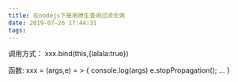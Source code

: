 ```yaml
---
title: 在nodejs下是用原生查询过滤无效
date: 2019-07-26 17:44:31
tags:
---
```

调用方式：
xxx.bind(this,{lalala:true})

函数:
xxx   =  (args,e)  = >  {
console.log(args)
e.stopPropagation();
...
}